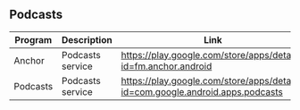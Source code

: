 ## Podcasts

| Program | Description | Link | Plugins | Comment |
| --- | --- | --- | --- | --- |
| Anchor | Podcasts service | https://play.google.com/store/apps/details?id=fm.anchor.android |
| Podcasts | Podcasts service | https://play.google.com/store/apps/details?id=com.google.android.apps.podcasts |
